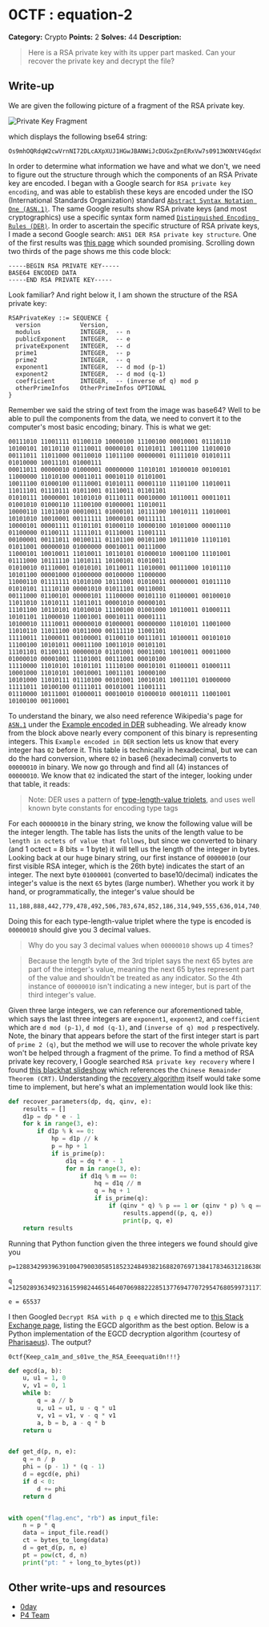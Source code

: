# 0CTF : equation-2

**Category:** Crypto
**Points:** 2
**Solves:** 44
**Description:**

> Here is a RSA private key with its upper part masked. Can your recover the private key and decrypt the file?


## Write-up

We are given the following picture of a fragment of the RSA private key.

![Private Key Fragment](https://github.com/p4-team/ctf/blob/master/2016-03-12-0ctf/equation/mask.png?raw=true)

which displays the following bse64 string:

```
Os9mhOQRdqW2cwVrnNI72DLcAXpXUJ1HGwJBANWiJcDUGxZpnERxVw7s0913WXNtV4GqdxCzG0pG5EHThtoTRbyX0aqRP4U/hQ9tRoSoDmBn+3HPITsnbCy67VkCQBM4xZPTtUKM6Xi+16VTUnFVs9E4rqwIQCDAxn9UuVMBXlX2Cl0xOGUF4C5hItrX2woF7LVS5EizR63CyRcPovMCQQDVyNbcWD7N88MhZjujKuSrHJot7WcCaRmTGEIJ6TkU8NWt9BVjR4jVkZ2EqNd0KZWdQPukeynPcLlDEkIXyaQx
```

In order to determine what information we have and what we don't, we need to figure out the structure through which the components of an RSA Private key are encoded. I began with a Google search for `RSA private key encoding`, and was able to establish these keys are encoded under the ISO (International Standards Organization) standard [`Abstract Syntax Notation One (ASN.1)`](https://en.wikipedia.org/wiki/Abstract_Syntax_Notation_One#Example_encoded_in_DER). The same Google results show RSA private keys (and most cryptographics) use a specific syntax form named [`Distinguished Encoding Rules (DER)`](https://en.wikipedia.org/wiki/X.690#DER_encoding). In order to ascertain the specific structure of RSA private keys, I made a second Google search: `ANS1 DER RSA private key structure`. One of the first results was [this page](https://tls.mbed.org/kb/cryptography/asn1-key-structures-in-der-and-pem) which sounded promising. Scrolling down two thirds of the page shows me this code block:

```
-----BEGIN RSA PRIVATE KEY-----
BASE64 ENCODED DATA
-----END RSA PRIVATE KEY-----
```
Look familiar? And right below it, I am shown the structure of the RSA private key:

```
RSAPrivateKey ::= SEQUENCE {
  version           Version,
  modulus           INTEGER,  -- n
  publicExponent    INTEGER,  -- e
  privateExponent   INTEGER,  -- d
  prime1            INTEGER,  -- p
  prime2            INTEGER,  -- q
  exponent1         INTEGER,  -- d mod (p-1)
  exponent2         INTEGER,  -- d mod (q-1)
  coefficient       INTEGER,  -- (inverse of q) mod p
  otherPrimeInfos   OtherPrimeInfos OPTIONAL
}
```

Remember we said the string of text from the image was base64? Well to be able to pull the components from the data, we need to convert it to the computer's most basic encoding; binary. This is what we get:

```
00111010 11001111 01100110 10000100 11100100 00010001 01110110 10100101 10110110 01110011 00000101 01101011 10011100 11010010 00111011 11011000 00110010 11011100 00000001 01111010 01010111 01010000 10011101 01000111
00011011 00000010 01000001 00000000 11010101 10100010 00100101 11000000 11010100 00011011 00010110 01101001
10011100 01000100 01110001 01010111 00001110 11101100 11010011 11011101 01110111 01011001 01110011 01101101
01010111 10000001 10101010 01110111 00010000 10110011 00011011 01001010 01000110 11100100 01000001 11010011
10000110 11011010 00010011 01000101 10111100 10010111 11010001 10101010 10010001 00111111 10000101 00111111
10000101 00001111 01101101 01000110 10000100 10101000 00001110 01100000 01100111 11111011 01110001 11001111
00100001 00111011 00100111 01101100 00101100 10111010 11101101 01011001 00000010 01000000 00010011 00111000
11000101 10010011 11010011 10110101 01000010 10001100 11101001 01111000 10111110 11010111 10100101 01010011
01010010 01110001 01010101 10110011 11010001 00111000 10101110 10101100 00001000 01000000 00100000 11000000
11000110 01111111 01010100 10111001 01010011 00000001 01011110 01010101 11110110 00001010 01011101 00110001
00111000 01100101 00000101 11100000 00101110 01100001 00100010 11011010 11010111 11011011 00001010 00000101
11101100 10110101 01010010 11100100 01001000 10110011 01000111 10101101 11000010 11001001 00010111 00001111
10100010 11110011 00000010 01000001 00000000 11010101 11001000 11010110 11011100 01011000 00111110 11001101
11110011 11000011 00100001 01100110 00111011 10100011 00101010 11100100 10101011 00011100 10011010 00101101
11101101 01100111 00000010 01101001 00011001 10010011 00011000 01000010 00001001 11101001 00111001 00010100
11110000 11010101 10101101 11110100 00010101 01100011 01000111 10001000 11010101 10010001 10011101 10000100
10101000 11010111 01110100 00101001 10010101 10011101 01000000 11111011 10100100 01111011 00101001 11001111
01110000 10111001 01000011 00010010 01000010 00010111 11001001 10100100 00110001
```

 To understand the binary, we also need reference Wikipedia's page for [`ASN.1`](https://en.wikipedia.org/wiki/Abstract_Syntax_Notation_One#Example_encoded_in_DER) under the [Example encoded in DER](https://en.wikipedia.org/wiki/Abstract_Syntax_Notation_One#Example_encoded_in_DER) subheading. We already know from the block above nearly every component of this binary is representing integers. This `Example encoded in DER` section lets us know that every integer has `02` before it. This table is technically in hexadecimal, but we can do the hard conversion, where `02` in base6 (hexadecimal) converts to `00000010` in binary. We now go through and find all (4) instances of `00000010`. We know that `02` indicated the start of the integer, looking under that table, it reads:

 > Note: DER uses a pattern of [type-length-value triplets](https://en.wikipedia.org/wiki/Type-length-value), and uses well known byte constants for encoding type tags

 For each `00000010` in the binary string, we know the following value will be the integer length. The table has lists the units of the length value to be `length in octets of value that follows`, but since we converted to binary (and 1 octect = 8 bits = 1 byte) it will tell us the length of the integer in bytes. Looking back at our huge binary string, our first instance of `00000010` (our first visible RSA integer, which is the 26th byte) indicates the start of an integer. The next byte `01000001` (converted to base10/decimal) indicates the integer's value is the next `65` bytes (large number). Whether you work it by hand, or programmatically, the integer's value should be

 ```
 11,188,888,442,779,478,492,506,783,674,852,186,314,949,555,636,014,740,182,307,607,993,518,479,864,690,065,244,102,864,238,986,781,155,531,033,697,982,611,187,514,703,037,389,481,147,794,554,444,962,262,361
 ```

Doing this for each type-length-value triplet where the type is encoded is `00000010` should give you 3 decimal values.

> Why do you say 3 decimal values when `00000010` shows up 4 times?

> Because the length byte of the 3rd triplet says the next 65 bytes are part of the integer's value, meaning the next 65 bytes represent part of the value and shouldn't be treated as any indicator. So the 4th instance of `00000010` isn't indicating a new integer, but is part of the third integer's value.

Given three large integers, we can reference our aforementioned table, which says the last three integers are `exponent1`, `exponent2`, and `coefficient` which are `d mod (p-1)`, `d mod (q-1)`, and `(inverse of q) mod p` respectively. Note, the binary that appears before the start of the first integer start is part of `prime 2 (q)`, but the method we will use to recover the whole private key won't be helped through a fragment of the prime. To find a method of RSA private key recovery, I Google searched `RSA private key recovery` where I found [this blackhat slideshow](https://www.blackhat.com/docs/us-16/materials/us-16-Ortisi-Recover-A-RSA-Private-Key-From-A-TLS-Session-With-Perfect-Forward-Secrecy.pdf) which references the `Chinese Remainder Theorem (CRT)`. Understanding the [recovery algorithm](https://eprint.iacr.org/2004/147.pdf) itself would take some time to implement, but here's what an implementation would look like this:

```python
def recover_parameters(dp, dq, qinv, e):
    results = []
    d1p = dp * e - 1
    for k in range(3, e):
        if d1p % k == 0:
            hp = d1p // k
            p = hp + 1
            if is_prime(p):
                d1q = dq * e - 1
                for m in range(3, e):
                    if d1q % m == 0:
                        hq = d1q // m
                        q = hq + 1
                        if is_prime(q):
                            if (qinv * q) % p == 1 or (qinv * p) % q == 1:
                                results.append((p, q, e))
                                print(p, q, e)
    return results
```

Running that Python function given the three integers we found should give you

```
p=12883429939639100479003058518523248493821688207697138417834631218638027564562306620214863988447681300666538212918572472128732943784711527013224777474072569

q =12502893634923161599824465146407069882228513776947707295476805997311776855879024002289593598657949783937041929668443115224477369136089557911464046118127387

e = 65537
```

I then Googled `Decrypt RSA with p q e` which directed me to [this Stack Exchange page](http://crypto.stackexchange.com/questions/19444/rsa-given-q-p-and-e), listing the EGCD algorithm as the best option. Below is a Python implementation of the EGCD decryption algorithm (courtesy of [Pharisaeus](https://github.com/Pharisaeus)). The output?

`0ctf{Keep_ca1m_and_s01ve_the_RSA_Eeeequati0n!!!}`

```python
def egcd(a, b):
    u, u1 = 1, 0
    v, v1 = 0, 1
    while b:
        q = a // b
        u, u1 = u1, u - q * u1
        v, v1 = v1, v - q * v1
        a, b = b, a - q * b
    return u


def get_d(p, n, e):
    q = n / p
    phi = (p - 1) * (q - 1)
    d = egcd(e, phi)
    if d < 0:
        d += phi
    return d


with open("flag.enc", "rb") as input_file:
    n = p * q
    data = input_file.read()
    ct = bytes_to_long(data)
    d = get_d(p, n, e)
    pt = pow(ct, d, n)
    print("pt: " + long_to_bytes(pt))
```

## Other write-ups and resources

* [0day](https://0day.work/0ctf-2016-quals-writeups/)
* [P4 Team](https://github.com/p4-team/ctf/tree/master/2016-03-12-0ctf/equation)
